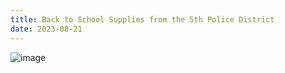 ```yaml
---
title: Back to School Supplies from the 5th Police District
date: 2023-08-21
---
```


![image](https://github.com/acouch/residents-of-shawmont-valley/assets/512243/38d86a65-c4a8-444d-9ff9-6fdef09ad460)

